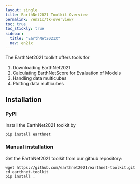 ```yaml
---
layout: single
title: EarthNet2021 Toolkit Overview
permalink: /en21x/tk-overview/
toc: true
toc_stickly: true
sidebar:
  title: "EarthNet2021X"
  nav: en21x
---
```


The EarthNet2021 toolkit offers tools for
  1. Downloading EarthNet2021
  2. Calculating EarthNetScore for Evaluation of Models
  3. Handling data multicubes
  4. Plotting data multicubes

## Installation

### PyPI
Install the EarthNet2021 toolkit by

```shell
pip install earthnet
```

### Manual installation
Get the EarthNet2021 toolkit from our github repository:

```shell
wget https://github.com/earthnet2021/earthnet-toolkit.git
cd earthnet-toolkit
pip install .
```